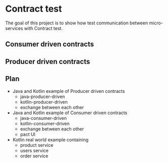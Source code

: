 # Contract test

The goal of this project is to show how test communication between micro-services with Contract test.

## Consumer driven contracts

## Producer driven contracts

## Plan

- Java and Kotlin example of Producer driven contracts
  - java-producer-driven
  - kotlin-producer-driven
  - exchange between each other
- Java and Kotlin example of Consumer driven contracts
  - java-consumer-driven
  - kotlin-consumer-driven
  - exchange between each other
  - pact UI 
- Kotlin real world example containing 
  - product service
  - users service
  - order service


